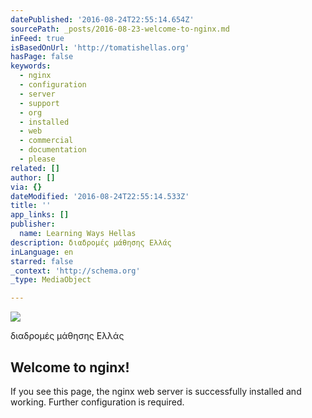 ```yaml
---
datePublished: '2016-08-24T22:55:14.654Z'
sourcePath: _posts/2016-08-23-welcome-to-nginx.md
inFeed: true
isBasedOnUrl: 'http://tomatishellas.org'
hasPage: false
keywords:
  - nginx
  - configuration
  - server
  - support
  - org
  - installed
  - web
  - commercial
  - documentation
  - please
related: []
author: []
via: {}
dateModified: '2016-08-24T22:55:14.533Z'
title: ''
app_links: []
publisher:
  name: Learning Ways Hellas
description: διαδρομές μάθησης Ελλάς
inLanguage: en
starred: false
_context: 'http://schema.org'
_type: MediaObject

---
```

![](https://the-grid-user-content.s3-us-west-2.amazonaws.com/999d5633-d38f-4d88-9cea-188c70fa3579.jpg)

διαδρομές μάθησης Ελλάς

<article style=""><h1>Welcome to nginx!</h1><p>If you see this page, the nginx web server is successfully installed and working. Further configuration is required.</p></article>